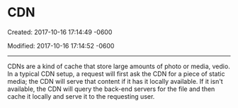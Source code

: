 # CDN

Created: 2017-10-16 17:14:49 -0600

Modified: 2017-10-16 17:14:52 -0600

---

CDNs are a kind of cache that store large amounts of photo or media, vedio. In a typical CDN setup, a request will first ask the CDN for a piece of static media; the CDN will serve that content if it has it locally available. If it isn't available, the CDN will query the back-end servers for the file and then cache it locally and serve it to the requesting user.
